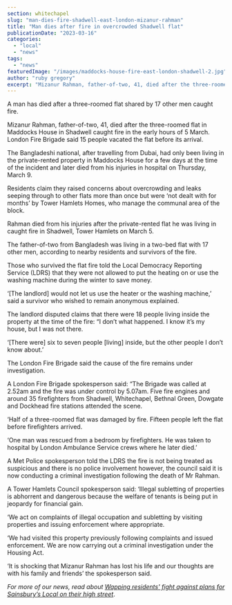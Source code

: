 ```yaml
---
section: whitechapel
slug: "man-dies-fire-shadwell-east-london-mizanur-rahman"
title: "Man dies after fire in overcrowded Shadwell flat"
publicationDate: "2023-03-16"
categories: 
  - "local"
  - "news"
tags: 
  - "news"
featuredImage: "/images/maddocks-house-fire-east-london-shadwell-2.jpg"
author: "ruby gregory"
excerpt: "Mizanur Rahman, father-of-two, 41, died after the three-roomed flat in Maddocks House in Shadwell caught fire in the early hours of 5 March. London Fire Brigade said 15 people vacated the flat before its arrival."
---
```


A man has died after a three-roomed flat shared by 17 other men caught fire.

Mizanur Rahman, father-of-two, 41, died after the three-roomed flat in Maddocks House in Shadwell caught fire in the early hours of 5 March. London Fire Brigade said 15 people vacated the flat before its arrival.

The Bangladeshi national, after travelling from Dubai, had only been living in the private-rented property in Maddocks House for a few days at the time of the incident and later died from his injuries in hospital on Thursday, March 9.

Residents claim they raised concerns about overcrowding and leaks seeping through to other flats more than once but were ‘not dealt with for months’ by Tower Hamlets Homes, who manage the communal area of the block.

Rahman died from his injuries after the private-rented flat he was living in caught fire in Shadwell, Tower Hamlets on March 5.

The father-of-two from Bangladesh was living in a two-bed flat with 17 other men, according to nearby residents and survivors of the fire.

Those who survived the flat fire told the Local Democracy Reporting Service (LDRS) that they were not allowed to put the heating on or use the washing machine during the winter to save money.

‘\[The landlord\] would not let us use the heater or the washing machine,’ said a survivor who wished to remain anonymous explained.

The landlord disputed claims that there were 18 people living inside the property at the time of the fire: “I don’t what happened. I know it’s my house, but I was not there.

‘\[There were\] six to seven people \[living\] inside, but the other people I don’t know about.’

The London Fire Brigade said the cause of the fire remains under investigation.

A London Fire Brigade spokesperson said: “The Brigade was called at 2.52am and the fire was under control by 5.07am. Five fire engines and around 35 firefighters from Shadwell, Whitechapel, Bethnal Green, Dowgate and Dockhead fire stations attended the scene.

‘Half of a three-roomed flat was damaged by fire. Fifteen people left the flat before firefighters arrived.

‘One man was rescued from a bedroom by firefighters. He was taken to hospital by London Ambulance Service crews where he later died.’

A Met Police spokesperson told the LDRS the fire is not being treated as suspicious and there is no police involvement however, the council said it is now conducting a criminal investigation following the death of Mr Rahman.

A Tower Hamlets Council spokesperson said: ‘Illegal subletting of properties is abhorrent and dangerous because the welfare of tenants is being put in jeopardy for financial gain.

‘We act on complaints of illegal occupation and subletting by visiting properties and issuing enforcement where appropriate.

‘We had visited this property previously following complaints and issued enforcement. We are now carrying out a criminal investigation under the Housing Act.

‘It is shocking that Mizanur Rahman has lost his life and our thoughts are with his family and friends’ the spokesperson said.

_For more of our news, read about_ [_Wapping residents' fight against plans for Sainsbury’s Local on their high street_](https://whitechapellondon.co.uk/wapping-residents-fight-plans-for-sainsburys-local/).
